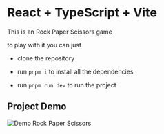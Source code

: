 # React + TypeScript + Vite

This is an Rock Paper Scissors game

to play with it you can just 

- clone the repository

- run `pnpm i` to install all the dependencies

- run `pnpm run dev` to run the project

## Project Demo
 ![Demo Rock Paper Scissors](demoGamePlay.gif)
